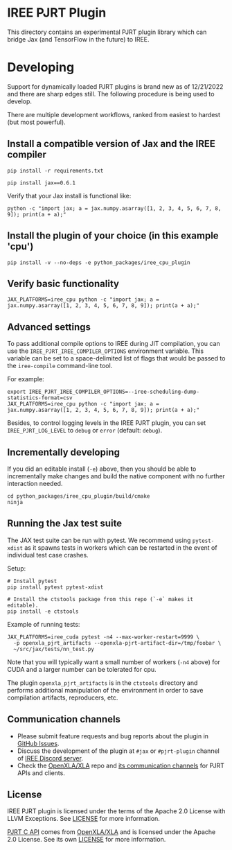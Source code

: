 # IREE PJRT Plugin

This directory contains an experimental PJRT plugin library which can bridge
Jax (and TensorFlow in the future) to IREE.

# Developing

Support for dynamically loaded PJRT plugins is brand new as of 12/21/2022 and
there are sharp edges still. The following procedure is being used to develop.

There are multiple development workflows, ranked from easiest to hardest (but
most powerful).

## Install a compatible version of Jax and the IREE compiler

```shell
pip install -r requirements.txt

pip install jax==0.6.1
```

Verify that your Jax install is functional like:

```shell
python -c "import jax; a = jax.numpy.asarray([1, 2, 3, 4, 5, 6, 7, 8, 9]); print(a + a);"
```

## Install the plugin of your choice (in this example 'cpu')

```shell
pip install -v --no-deps -e python_packages/iree_cpu_plugin
```

## Verify basic functionality

```shell
JAX_PLATFORMS=iree_cpu python -c "import jax; a = jax.numpy.asarray([1, 2, 3, 4, 5, 6, 7, 8, 9]); print(a + a);"
```

## Advanced settings

To pass additional compile options to IREE during JIT compilation, you can use
the `IREE_PJRT_IREE_COMPILER_OPTIONS` environment variable. This variable can
be set to a space-delimited list of flags that would be passed to the
`iree-compile` command-line tool.

For example:
```shell
export IREE_PJRT_IREE_COMPILER_OPTIONS=--iree-scheduling-dump-statistics-format=csv
JAX_PLATFORMS=iree_cpu python -c "import jax; a = jax.numpy.asarray([1, 2, 3, 4, 5, 6, 7, 8, 9]); print(a + a);"
```

Besides, to control logging levels in the IREE PJRT plugin,
you can set `IREE_PJRT_LOG_LEVEL` to `debug` or `error` (default: `debug`).

## Incrementally developing

If you did an editable install (`-e`) above, then you should be able to incrementally
make changes and build the native component with no further interaction needed.

```shell
cd python_packages/iree_cpu_plugin/build/cmake
ninja
```

## Running the Jax test suite

The JAX test suite can be run with pytest. We recommend using `pytest-xdist`
as it spawns tests in workers which can be restarted in the event of individual
test case crashes.

Setup:

```
# Install pytest
pip install pytest pytest-xdist

# Install the ctstools package from this repo (`-e` makes it editable).
pip install -e ctstools
```

Example of running tests:

```
JAX_PLATFORMS=iree_cuda pytest -n4 --max-worker-restart=9999 \
  -p openxla_pjrt_artifacts --openxla-pjrt-artifact-dir=/tmp/foobar \
  ~/src/jax/tests/nn_test.py
```

Note that you will typically want a small number of workers (`-n4` above) for
CUDA and a larger number can be tolerated for cpu.

The plugin `openxla_pjrt_artifacts` is in the `ctstools` directory and
performs additional manipulation of the environment in order to save
compilation artifacts, reproducers, etc.

## Communication channels

* Please submit feature requests and bug reports about the plugin in [GitHub Issues](https://github.com/iree-org/iree/issues).
* Discuss the development of the plugin at `#jax` or `#pjrt-plugin` channel of [IREE Discord server](https://discord.gg/wEWh6Z9nMU).
* Check the [OpenXLA/XLA](https://github.com/openxla/xla) repo and [its communication channels](https://github.com/openxla/community?tab=readme-ov-file#communication-channels) for PJRT APIs and clients.

## License

IREE PJRT plugin is licensed under the terms of the Apache 2.0 License with
LLVM Exceptions. See [LICENSE](../../LICENSE) for more information.

[PJRT C API](./third_party/pjrt_c_api) comes from
[OpenXLA/XLA](https://github.com/openxla/xla) and is licensed under
the Apache 2.0 License. See its own [LICENSE](./third_party/pjrt_c_api/LICENSE) for more information.
